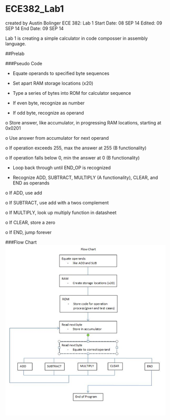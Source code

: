 ECE382_Lab1
===========
created by Austin Bolinger
ECE 382: Lab 1
Start Date: 08 SEP 14
Edited: 09 SEP 14
End Date: 09 SEP 14

Lab 1 is creating a simple calculator in code composser in assembly language.

##Prelab

###Pseudo Code

-	Equate operands to specified byte sequences 

-	Set apart RAM storage locations (x20)

-	Type a series of bytes into ROM for calculator sequence

-	If even byte, recognize as number

-	If odd byte, recognize as operand

o	Store answer, like accumulator, in progressing RAM locations, starting at 0x0201

o	Use answer from accumulator for next operand

o	If operation exceeds 255, max the answer at 255 (B functionality)

o	If operation falls below 0, min the answer at 0 (B functionality)

-	Loop back through until END_OP is recognized

-	Recognize ADD, SUBTRACT, MULTIPLY (A functionality), CLEAR, and END as operands

o	If ADD, use add

o	If SUBTRACT, use add with a twos complement

o	If MULTIPLY, look up multiply function in datasheet

o	If CLEAR, store a zero

o	If END, jump forever


###Flow Chart
![Flow Chart](https://github.com/Austinbolinger/ECE382_Lab1/blob/master/flowChart.JPG?raw=true "Flow Chart")
